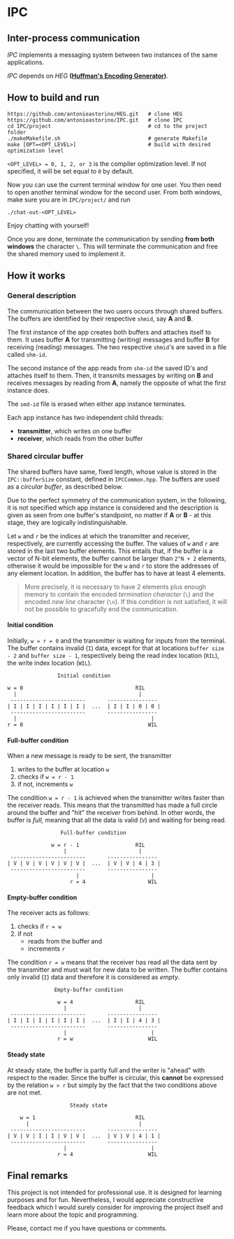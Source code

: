 # IPC
## Inter-process communication

*IPC* implements a messaging system between two instances of the same applications.

*IPC* depends on *HEG* **([Huffman's Encoding Generator](https://github.com/antonioastorino/HEG))**.

## How to build and run

```
https://github.com/antonioastorino/HEG.git   # clone HEG
https://github.com/antonioastorino/IPC.git   # clone IPC
cd IPC/project                               # cd to the project folder
./makeMakefile.sh                            # generate Makefile                        
make [OPT=<OPT_LEVEL>]                       # build with desired optimization level
```
`<OPT_LEVEL> = 0, 1, 2, or 3` is the compiler optimization level. If not specified, it will be set equal to `0` by default.

Now you can use the current terminal window for one user. You then need to open another terminal window for the second user. From both windows, make sure you are in `IPC/project/` and run

```
./chat-out-<OPT_LEVEL>
```
Enjoy chatting with yourself!

Once you are done, terminate the communication by sending **from both windows** the character `\`. This will terminate the communication and free the shared memory used to implement it.

## How it works
### General description
The communication between the two users occurs through shared buffers. The buffers are identified by their respective `shmid`, say **A** and **B**.

The first instance of the app creates both buffers and attaches itself to them. It uses buffer **A** for transmitting (writing) messages and buffer **B** for receiving (reading) messages. The two respective `shmid`'s are saved in a file called `shm-id`.

The second instance of the app reads from `shm-id` the saved ID's and attaches itself to them. Then, it transmits messages by writing on **B** and receives messages by reading from **A**, namely the opposite of what the first instance does.

The `smd-id` file is erased when either app instance terminates.

Each app instance has two independent child threads:

- **transmitter**, which writes on one buffer
- **receiver**, which reads from the other buffer

### Shared circular buffer
The shared buffers have same, fixed length, whose value is stored in the `IPC::bufferSize` constant, defined in `IPCCommon.hpp`. The buffers are used as a *circular buffer*, as described below.

Due to the perfect symmetry of the communication system, in the following, it is not specified which app instance is considered and the description is given as seen from one buffer's standpoint, no matter if **A** or **B** - at this stage, they are logically indistinguishable.

Let `w` and `r` be the indices at which the transmitter and receiver, respectively, are currently accessing the buffer. The values of `w` and `r` are stored in the last two buffer elements. This entails that, if the buffer is a vector of N-bit elements, the buffer cannot be larger than `2^N + 2` elements, otherwise it would be impossible for the `w` and `r` to store the addresses of any element location. In addition, the buffer has to have at least 4 elements.

> More precisely, it is necessary to have 2 elements plus enough memory to contain the encoded *termination character* (`\`) and the encoded *new line* character (`\n`). If this condition is not satisfied, it will not be possible to gracefully end the communication.

#### Initial condition

Initially, `w = r = 0` and the transmitter is waiting for inputs from the terminal. The buffer contains invalid (`I`) data, except for that at locations `buffer size - 2` and `buffer size - 1`, respectively being the read index location (`RIL`), the write index location (`WIL`).

```
                Initial condition

w = 0                                    RIL
  |                                       |
 ------------------------       ---------------- 
| I | I | I | I | I | I |  ...  | I | I | 0 | 0 |
 ------------------------       ----------------     
  |                                           |
r = 0                                        WIL
```


#### Full-buffer condition
When a new message is ready to be sent, the transmitter

1. writes to the buffer at location `w`
2. checks if `w = r - 1`
3. if not, increments `w`

The condition `w = r - 1` is achieved when the transmitter writes faster than the receiver reads. This means that the transmitted has made a full circle around the buffer and "hit" the receiver from behind. In other words, the buffer is *full,* meaning that all the data is valid (`V`) and waiting for being read.

```
                 Full-buffer condition

              w = r - 1                  RIL
                  |                       |
 ------------------------       ----------------
| V | V | V | V | V | V |  ...  | V | V | 4 | 3 |
 ------------------------       ----------------    
                      |                       |
                    r = 4                    WIL
```

#### Empty-buffer condition
The receiver acts as follows:

1. checks if `r = w`
2. if not
    - reads from the buffer and
    - increments `r`

The condition `r = w` means that the receiver has read all the data sent by the transmitter and must wait for new data to be written. The buffer contains only invalid (`I`) data and therefore it is considered as *empty*.

```
               Empty-buffer condition

                w = 4                    RIL
                  |                       |
 ------------------------       ----------------
| I | I | I | I | I | I |  ...  | I | I | 4 | 3 |
 ------------------------       ----------------    
                  |                           |
                r = w                        WIL
```
#### Steady state
At steady state, the buffer is partly full and the writer is "ahead" with respect to the reader. Since the buffer is circular, this **cannot** be expressed by the relation `w > r` but simply by the fact that the two conditions above are not met.

```
                    Steady state

    w = 1                                RIL
      |                                   |
 ------------------------       ----------------
| V | V | I | I | V | V |  ...  | V | V | 4 | 1 |
 ------------------------       ----------------    
                  |                           |
                r = 4                        WIL
```
## Final remarks
This project is not intended for professional use. It is designed for learning purposes and for fun. Nevertheless, I would appreciate constructive feedback which I would surely consider for improving the project itself and learn more about the topic and programming.

Please, contact me if you have questions or comments.